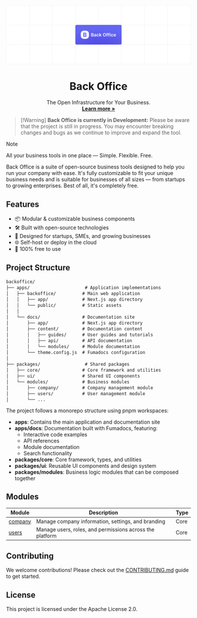 <p align="center">
  <a href="https://backoffice.co.th">
   <img src="./apps/backoffice/public/images/backoffice.png" alt="Back Office — The infrastructure of your business">
  </a>
  <h1 align="center">Back Office</h1>
  <p align="center">
    The Open Infrastructure for Your Business.
    <br />
    <a href="https://backoffice.co.th"><strong>Learn more »</strong></a>
  </p>
</p>

> [!Warning] **Back Office is currently in Development:** Please be aware that the project is still in progress. You may encounter breaking changes and bugs as we continue to improve and expand the tool.

> [!NOTE]
> All your business tools in one place — Simple. Flexible. Free.

Back Office is a suite of open-source business tools designed to help you run your company with ease. It's fully customizable to fit your unique business needs and is suitable for businesses of all sizes — from startups to growing enterprises. Best of all, it's completely free.

## Features

- 📦 Modular & customizable business components
- 🛠️ Built with open-source technologies
- 💼 Designed for startups, SMEs, and growing businesses
- 🌐 Self-host or deploy in the cloud
- 💸 100% free to use

## Project Structure

```
backoffice/
├── apps/                     # Application implementations
│   ├── backoffice/          # Main web application
│   │   ├── app/             # Next.js app directory
│   │   └── public/          # Static assets
│   │
│   └── docs/                # Documentation site
│       ├── app/             # Next.js app directory
│       ├── content/         # Documentation content
│       │   ├── guides/      # User guides and tutorials
│       │   ├── api/         # API documentation
│       │   └── modules/     # Module documentation
│       └── theme.config.js  # Fumadocs configuration
│
├── packages/                 # Shared packages
│   ├── core/                # Core framework and utilities
│   ├── ui/                  # Shared UI components
│   └── modules/             # Business modules
│       ├── company/         # Company management module
│       ├── users/           # User management module
│       └── ...             
```

The project follows a monorepo structure using pnpm workspaces:

- **apps**: Contains the main application and documentation site
- **apps/docs**: Documentation built with Fumadocs, featuring:
  - Interactive code examples
  - API references
  - Module documentation
  - Search functionality
- **packages/core**: Core framework, types, and utilities
- **packages/ui**: Reusable UI components and design system
- **packages/modules**: Business logic modules that can be composed together

## Modules

| Module                                          | Description                                              | Type |
| ----------------------------------------------- | -------------------------------------------------------- | ---- |
| [company](/packages//modules/company/README.md) | Manage company information, settings, and branding       | Core |
| [users](/packages/modules/users/README.md)      | Manage users, roles, and permissions across the platform | Core |

## Contributing

We welcome contributions! Please check out the [CONTRIBUTING.md](CONTRIBUTING.md) guide to get started.

## License

This project is licensed under the Apache License 2.0.
